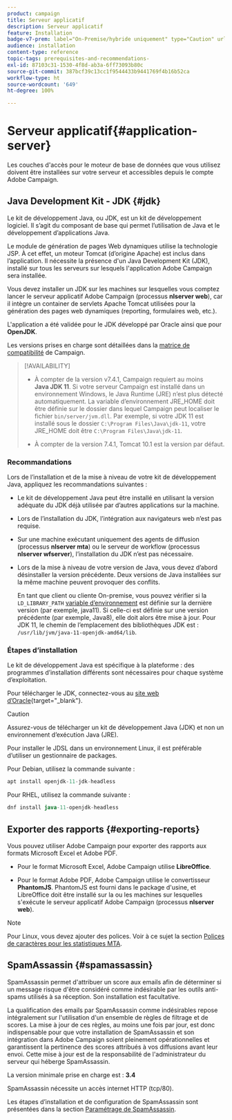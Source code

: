 ```yaml
---
product: campaign
title: Serveur applicatif
description: Serveur applicatif
feature: Installation
badge-v7-prem: label="On-Premise/hybride uniquement" type="Caution" url="https://experienceleague.adobe.com/docs/campaign-classic/using/installing-campaign-classic/architecture-and-hosting-models/hosting-models-lp/hosting-models.html?lang=fr" tooltip="S’applique uniquement aux déploiements on-premise et hybrides"
audience: installation
content-type: reference
topic-tags: prerequisites-and-recommendations-
exl-id: 87103c31-1530-4f8d-ab3a-6ff73093b80c
source-git-commit: 387bcf39c13cc1f9544433b9441769f4b16b52ca
workflow-type: ht
source-wordcount: '649'
ht-degree: 100%

---
```


# Serveur applicatif{#application-server}

Les couches d&#39;accès pour le moteur de base de données que vous utilisez doivent être installées sur votre serveur et accessibles depuis le compte Adobe Campaign.

## Java Development Kit - JDK {#jdk}

Le kit de développement Java, ou JDK, est un kit de développement logiciel. Il s’agit du composant de base qui permet l’utilisation de Java et le développement d’applications Java.

Le module de génération de pages Web dynamiques utilise la technologie JSP. À cet effet, un moteur Tomcat (d’origine Apache) est inclus dans l’application. Il nécessite la présence d&#39;un Java Development Kit (JDK), installé sur tous les serveurs sur lesquels l&#39;application Adobe Campaign sera installée.

Vous devez installer un JDK sur les machines sur lesquelles vous comptez lancer le serveur applicatif Adobe Campaign (processus **nlserver web**), car il intègre un container de servlets Apache Tomcat utilisées pour la génération des pages web dynamiques (reporting, formulaires web, etc.).

L&#39;application a été validée pour le JDK développé par Oracle ainsi que pour **OpenJDK**.

Les versions prises en charge sont détaillées dans la [matrice de compatibilité](../../rn/using/compatibility-matrix.md) de Campaign.


>[!AVAILABILITY]
>
>* À compter de la version v7.4.1, Campaign requiert au moins **Java JDK 11**. Si votre serveur Campaign est installé dans un environnement Windows, le Java Runtime (JRE) n’est plus détecté automatiquement. La variable d’environnement JRE_HOME doit être définie sur le dossier dans lequel Campaign peut localiser le fichier `bin/server/jvm.dll`. Par exemple, si votre JDK 11 est installé sous le dossier `C:\Program Files\Java\jdk-11`, votre JRE_HOME doit être `C:\Program Files\Java\jdk-11`.
>
>* À compter de la version 7.4.1, Tomcat 10.1 est la version par défaut.
>

### Recommandations

Lors de l’installation et de la mise à niveau de votre kit de développement Java, appliquez les recommandations suivantes :

* Le kit de développement Java peut être installé en utilisant la version adéquate du JDK déjà utilisée par d’autres applications sur la machine.

* Lors de l’installation du JDK, l’intégration aux navigateurs web n’est pas requise.

* Sur une machine exécutant uniquement des agents de diffusion (processus **nlserver mta**) ou le serveur de workflow (processus **nlserver wfserver**), l’installation du JDK n’est pas nécessaire.

* Lors de la mise à niveau de votre version de Java, vous devez d’abord désinstaller la version précédente. Deux versions de Java installées sur la même machine peuvent provoquer des conflits.

  En tant que client ou cliente On-premise, vous pouvez vérifier si la `LD_LIBRARY_PATH` [variable d’environnement](installing-packages-with-linux.md#environment-variables) est définie sur la dernière version (par exemple, java11). Si celle-ci est définie sur une version précédente (par exemple, Java8), elle doit alors être mise à jour. Pour JDK 11, le chemin de l’emplacement des bibliothèques JDK est : `/usr/lib/jvm/java-11-openjdk-amd64/lib`.


### Étapes d’installation

Le kit de développement Java est spécifique à la plateforme : des programmes d’installation différents sont nécessaires pour chaque système d’exploitation.

Pour télécharger le JDK, connectez-vous au [site web d’Oracle](https://www.oracle.com/technetwork/java/javase/downloads/index.html){target="_blank"}.

>[!CAUTION]
>
> Assurez-vous de télécharger un kit de développement Java (JDK) et non un environnement d’exécution Java (JRE).


Pour installer le JDSL dans un environnement Linux, il est préférable d’utiliser un gestionnaire de packages.

Pour Debian, utilisez la commande suivante :

```sql
apt install openjdk-11-jdk-headless
```

Pour RHEL, utilisez la commande suivante :

```sql
dnf install java-11-openjdk-headless
```



## Exporter des rapports {#exporting-reports}

Vous pouvez utiliser Adobe Campaign pour exporter des rapports aux formats Microsoft Excel et Adobe PDF.

* Pour le format Microsoft Excel, Adobe Campaign utilise **LibreOffice**.

* Pour le format Adobe PDF, Adobe Campaign utilise le convertisseur **PhantomJS**. PhantomJS est fourni dans le package d&#39;usine, et LibreOffice doit être installé sur la ou les machines sur lesquelles s&#39;exécute le serveur applicatif Adobe Campaign (processus **nlserver web**).

>[!NOTE]
>
>Pour Linux, vous devez ajouter des polices. Voir à ce sujet la section [Polices de caractères pour les statistiques MTA](../../installation/using/prerequisites-of-campaign-installation-in-linux.md#fonts-for-mta-statistics).

## SpamAssassin {#spamassassin}

SpamAssassin permet d&#39;attribuer un score aux emails afin de déterminer si un message risque d&#39;être considéré comme indésirable par les outils anti-spams utilisés à sa réception. Son installation est facultative.

La qualification des emails par SpamAssassin comme indésirables repose intégralement sur l&#39;utilisation d&#39;un ensemble de règles de filtrage et de scores. La mise à jour de ces règles, au moins une fois par jour, est donc indispensable pour que votre installation de SpamAssassin et son intégration dans Adobe Campaign soient pleinement opérationnelles et garantissent la pertinence des scores attribués à vos diffusions avant leur envoi. Cette mise à jour est de la responsabilité de l&#39;administrateur du serveur qui héberge SpamAssassin.

La version minimale prise en charge est : **3.4**

SpamAssassin nécessite un accès internet HTTP (tcp/80).

Les étapes d’installation et de configuration de SpamAssassin sont présentées dans la section [Paramétrage de SpamAssassin](../../installation/using/configuring-spamassassin.md).
